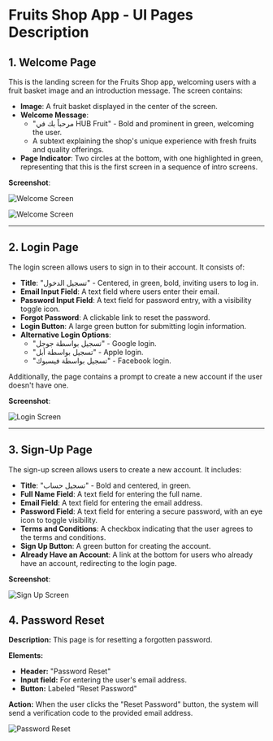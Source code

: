 # Fruits Shop App - UI Pages Description

## 1. Welcome Page

This is the landing screen for the Fruits Shop app, welcoming users with a fruit basket image and an introduction message. The screen contains:

- **Image**: A fruit basket displayed in the center of the screen.
- **Welcome Message**: 
  - "مرحباً بك في HUB Fruit" - Bold and prominent in green, welcoming the user.
  - A subtext explaining the shop's unique experience with fresh fruits and quality offerings.
- **Page Indicator**: Two circles at the bottom, with one highlighted in green, representing that this is the first screen in a sequence of intro screens.

**Screenshot**:

![Welcome Screen](https://github.com/user-attachments/assets/478d3be8-3275-4243-b049-0f6db05800a4)

![Welcome Screen](https://github.com/user-attachments/assets/c583eb3f-719f-45ab-83ba-73e3e4c669e0)

---

## 2. Login Page

The login screen allows users to sign in to their account. It consists of:

- **Title**: "تسجيل الدخول" - Centered, in green, bold, inviting users to log in.
- **Email Input Field**: A text field where users enter their email.
- **Password Input Field**: A text field for password entry, with a visibility toggle icon.
- **Forgot Password**: A clickable link to reset the password.
- **Login Button**: A large green button for submitting login information.
- **Alternative Login Options**:
  - "تسجيل بواسطة جوجل" - Google login.
  - "تسجيل بواسطة أبل" - Apple login.
  - "تسجيل بواسطة فيسبوك" - Facebook login.
  
Additionally, the page contains a prompt to create a new account if the user doesn't have one.

**Screenshot**:

![Login Screen](https://github.com/user-attachments/assets/b16d9e86-60d6-46f0-98c8-c4cc822d6f8c)


---

## 3. Sign-Up Page

The sign-up screen allows users to create a new account. It includes:

- **Title**: "تسجيل حساب" - Bold and centered, in green.
- **Full Name Field**: A text field for entering the full name.
- **Email Field**: A text field for entering the email address.
- **Password Field**: A text field for entering a secure password, with an eye icon to toggle visibility.
- **Terms and Conditions**: A checkbox indicating that the user agrees to the terms and conditions.
- **Sign Up Button**: A green button for creating the account.
- **Already Have an Account**: A link at the bottom for users who already have an account, redirecting to the login page.

**Screenshot**:

![Sign Up Screen](https://github.com/user-attachments/assets/52bad5b2-bac5-49cd-b450-d2a62ad4ea10)

## 4. Password Reset

**Description:**
This page is for resetting a forgotten password.

**Elements:**

* **Header:** "Password Reset"
* **Input field:** For entering the user's email address.
* **Button:** Labeled "Reset Password"

**Action:**
When the user clicks the "Reset Password" button, the system will send a verification code to the provided email address.

![Password Reset](https://github.com/user-attachments/assets/bb7504b2-c497-4526-a20b-7beba53ea577)

